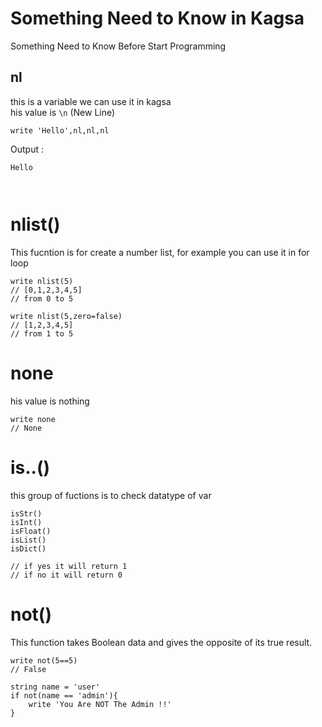 # Something Need to Know in Kagsa
Something Need to Know Before Start Programming
## nl
this is a variable we can use it in kagsa<br>
his value is `\n` (New Line)
```
write 'Hello',nl,nl,nl
```
Output :
```
Hello



```

# nlist()
This fucntion is for create a number list, for example you can use it in for loop
```
write nlist(5)
// [0,1,2,3,4,5]
// from 0 to 5

write nlist(5,zero=false)
// [1,2,3,4,5]
// from 1 to 5
```

# none
his value is nothing
```
write none
// None
```

# is..()
this group of fuctions is to check datatype of var
```
isStr()
isInt()
isFloat()
isList()
isDict()

// if yes it will return 1
// if no it will return 0
```

# not()
This function takes Boolean data and gives the opposite of its true result.
```
write not(5==5)
// False

string name = 'user'
if not(name == 'admin'){
    write 'You Are NOT The Admin !!'
}
```
